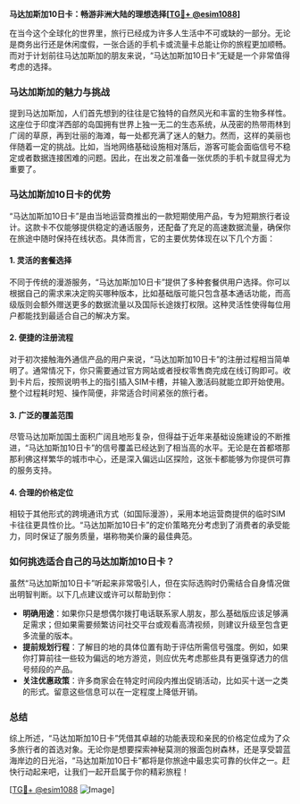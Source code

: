 **马达加斯加10日卡：畅游非洲大陆的理想选择[[TG💪+ @esim1088](https://t.me/s/esim1088)]**

在当今这个全球化的世界里，旅行已经成为许多人生活中不可或缺的一部分。无论是商务出行还是休闲度假，一张合适的手机卡或流量卡总能让你的旅程更加顺畅。而对于计划前往马达加斯加的朋友来说，“马达加斯加10日卡”无疑是一个非常值得考虑的选择。

### 马达加斯加的魅力与挑战

提到马达加斯加，人们首先想到的往往是它独特的自然风光和丰富的生物多样性。这座位于印度洋西部的岛国拥有世界上独一无二的生态系统，从茂密的热带雨林到广阔的草原，再到壮丽的海滩，每一处都充满了迷人的魅力。然而，这样的美丽也伴随着一定的挑战。比如，当地网络基础设施相对落后，游客可能会面临信号不稳定或者数据连接困难的问题。因此，在出发之前准备一张优质的手机卡就显得尤为重要了。

### 马达加斯加10日卡的优势

“马达加斯加10日卡”是由当地运营商推出的一款短期使用产品，专为短期旅行者设计。这款卡不仅能够提供稳定的通话服务，还配备了充足的高速数据流量，确保你在旅途中随时保持在线状态。具体而言，它的主要优势体现在以下几个方面：

#### 1. **灵活的套餐选择**
   不同于传统的漫游服务，“马达加斯加10日卡”提供了多种套餐供用户选择。你可以根据自己的需求来决定购买哪种版本，比如基础版可能只包含基本通话功能，而高级版则会额外赠送更多的数据流量以及国际长途拨打权限。这种灵活性使得每位用户都能找到最适合自己的解决方案。

#### 2. **便捷的注册流程**
   对于初次接触海外通信产品的用户来说，“马达加斯加10日卡”的注册过程相当简单明了。通常情况下，你只需要通过官方网站或者授权零售商完成在线订购即可。收到卡片后，按照说明书上的指引插入SIM卡槽，并输入激活码就能立即开始使用。整个过程耗时短、操作简便，非常适合时间紧张的旅行者。

#### 3. **广泛的覆盖范围**
   尽管马达加斯加国土面积广阔且地形复杂，但得益于近年来基础设施建设的不断推进，“马达加斯加10日卡”的信号覆盖已经达到了相当高的水平。无论是在首都塔那那利佛这样繁华的城市中心，还是深入偏远山区探险，这张卡都能够为你提供可靠的服务支持。

#### 4. **合理的价格定位**
   相较于其他形式的跨境通讯方式（如国际漫游），采用本地运营商提供的临时SIM卡往往更具性价比。“马达加斯加10日卡”的定价策略充分考虑到了消费者的承受能力，同时保证了服务质量，堪称物美价廉的最佳典范。

### 如何挑选适合自己的马达加斯加10日卡？

虽然“马达加斯加10日卡”听起来非常吸引人，但在实际选购时仍需结合自身情况做出明智判断。以下几点建议或许可以帮助到你：

- **明确用途**：如果你只是想偶尔拨打电话联系家人朋友，那么基础版应该足够满足需求；但如果需要频繁访问社交平台或观看高清视频，则建议升级至包含更多流量的版本。
- **提前规划行程**：了解目的地的具体位置有助于评估所需信号强度。例如，如果你打算前往一些较为偏远的地方游览，则应优先考虑那些具有更强穿透力的信号频段的产品。
- **关注优惠政策**：许多商家会在特定时间段内推出促销活动，比如买十送一之类的形式。留意这些信息可以在一定程度上降低开销。

### 总结

综上所述，“马达加斯加10日卡”凭借其卓越的功能表现和亲民的价格定位成为了众多旅行者的首选对象。无论你是想要探索神秘莫测的猴面包树森林，还是享受碧蓝海岸边的日光浴，“马达加斯加10日卡”都将是你旅途中最忠实可靠的伙伴之一。赶快行动起来吧，让我们一起开启属于你的精彩旅程！

[[TG💪+ @esim1088](https://t.me/s/esim1088) ![Image](https://i.postimg.cc/4NQfJmqS/Snipaste-2025-05-13-00-14-12.png)]